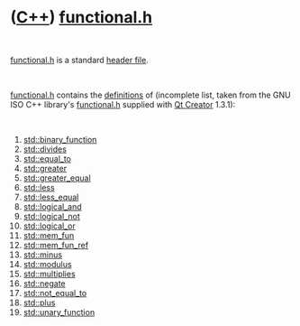 
 

 

 

 

 

([C++](Cpp.md)) [functional.h](CppFunctionalH.md)
===================================================

 

[functional.h](CppFunctionalH.md) is a standard [header
file](CppHeaderFile.md).

 

[functional.h](CppFunctionalH.md) contains the
[definitions](CppDefinition.md) of (incomplete list, taken from the GNU
ISO C++ library's [functional.h](CppFunctionalH.md) supplied with [Qt
Creator](CppQtCreator.md) 1.3.1):

 

1.  [std::binary\_function](CppStdBinary_function.md)
2.  [std::divides](CppStdDivides.md)
3.  [std::equal\_to](CppStdEqual_to.md)
4.  [std::greater](CppStdGreater.md)
5.  [std::greater\_equal](CppStdGreater_equal.md)
6.  [std::less](CppStdLess.md)
7.  [std::less\_equal](CppStdLess_equal.md)
8.  [std::logical\_and](CppStdLogical_and.md)
9.  [std::logical\_not](CppStdLogical_not.md)
10. [std::logical\_or](CppStdLogical_or.md)
11. [std::mem\_fun](CppStdMem_fun.md)
12. [std::mem\_fun\_ref](CppStdMem_fun.md)
13. [std::minus](CppStdMinus.md)
14. [std::modulus](CppStdModulus.md)
15. [std::multiplies](CppStdMultiplies.md)
16. [std::negate](CppStdNegate.md)
17. [std::not\_equal\_to](CppStdNot_equal_to.md)
18. [std::plus](CppStdPlus.md)
19. [std::unary\_function](CppStdUnary_function.md)

 

 

 

 

 

 

